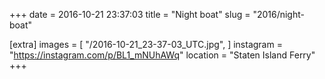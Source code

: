 +++
date = 2016-10-21 23:37:03
title = "Night boat"
slug = "2016/night-boat"

[extra]
images = [
    "/2016-10-21_23-37-03_UTC.jpg",
]
instagram = "https://instagram.com/p/BL1_mNUhAWq"
location = "Staten Island Ferry"
+++


